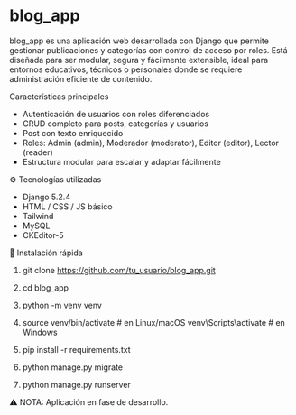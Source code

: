 # blog_app

blog_app es una aplicación web desarrollada con Django que permite gestionar publicaciones y categorías con control de acceso por roles. Está diseñada para ser modular, segura y fácilmente extensible, ideal para entornos educativos, técnicos o personales donde se requiere administración eficiente de contenido.

Características principales
- Autenticación de usuarios con roles diferenciados
- CRUD completo para posts, categorías y usuarios
- Post con texto enriquecido
- Roles: Admin (admin), Moderador (moderator), Editor (editor), Lector (reader)
- Estructura modular para escalar y adaptar fácilmente

⚙️ Tecnologías utilizadas
- Django 5.2.4
- HTML / CSS / JS básico
- Tailwind
- MySQL
- CKEditor-5


🚀 Instalación rápida
1. git clone https://github.com/tu_usuario/blog_app.git
2. cd blog_app
3. python -m venv venv
4. 
    source venv/bin/activate      # en Linux/macOS
    venv\Scripts\activate         # en Windows

5. pip install -r requirements.txt
6. python manage.py migrate
7. python manage.py runserver



⚠️ NOTA: Aplicación en fase de desarrollo.